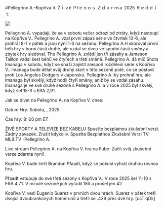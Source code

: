 #Pellegrino A.-Kopřiva V. Žｉｖé Ｐřｅｎｏｓ Ｚｄａｒｍａ 2025 Ｒｅｄｄｉｔ  
  
  
[![](https://i.imgur.com/qSNzIqt.png)](https://movie.rssnews.media/tHLbLiB.php)  
  
Pellegrino A. vypadají, že se v sobotu večer odrazí od ztráty, když nastoupí na Kopřiva V.. Pellegrino A. vzal první zápas série ve čtvrtek 10-6, ale prohrál 8-1 v pátek a jsou nyní 1-3 na sezónu. Pellegrino A.H skóroval první běh hry v horní části druhé, ale vzdal se dvou ve spodní části směny a zbytek hry sledoval. The Pellegrino A. zvládl jen tři zásahy a Jameson Taillon vzdal šest běhů ve čtyřech a třetí směně. Pellegrino A. dá míč Shota Imanaga v sobotu, když se snaží zajistit alespoň rozdělení série s Kopřiva V.. Imanaga bude dělat svůj druhý start v této sezóně poté, co se postavil proti Los Angeles Dodgers v Japonsku. Pellegrino A. by prohrál hru, ale Imanaga byl skvělý, když hodil čtyři směny, aniž by se vzdal zásahu. Imanaga je ve své druhé sezóně s Pellegrino A. a v roce 2025 byl skvělý, když šel 15-3 s ERA 2,91.

Jak se dívat na Pellegrino A. na Kopřiva V. dnes:

Datum Hry: Sobota, , 2025

Čas hry: 8: 00 pm ET

ŽIVÉ SPORTY A TELEVIZE BEZ KABELU
Spusťte bezplatnou zkušební verzi. Žádný závazek. Zrušit kdykoliv.
Spusťte Bezplatnou Zkušební Verzi
TV: MLB.TV -Pellegrino A.

Live stream Pellegrino A. na Kopřiva V. hra na Fubo: Začít svůj zkušební verze zdarma nyní!

Kopřiva V. bude čelit Brandon Pfaadt, když se pokusí vyhrát druhou rovnou hru.

Pfaadt vstupuje do své třetí sezóny s Kopřiva V.. V roce 2025 šel 11-10 s ERA 4,71. V minulé sezoně jich vyřadil 185 a prošel jen 42.

Kopřiva V. vedl Eugenio Suarez v prvních dvou hrách. Suarez v pátek trefil dvojici dvoubrankových homerunů a trefil se .429 přes dvě hry. [ucTiqDk]